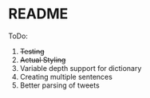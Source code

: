 # README

ToDo:

1. ~~Testing~~
2. ~~Actual Styling~~
3. Variable depth support for dictionary
4. Creating multiple sentences
5. Better parsing of tweets
